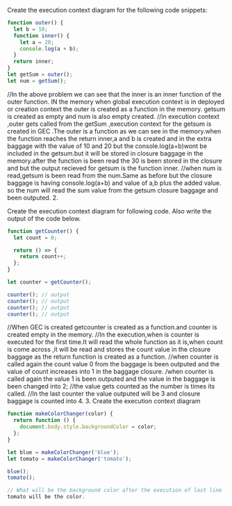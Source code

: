 Create the execution context diagram for the following code snippets:

```js
function outer() {
  let b = 10;
  function inner() {
    let a = 20;
    console.log(a + b);
  }
  return inner;
}
let getSum = outer();
let num = getSum();
```
//In the above problem we can see that the inner is an inner function of the outer function.
IN the memory when global execution context is in deployed or creation context the outer is created as a function in the memory.
getsum is created as empty and num is also empty created.
//in execution context ,outer gets called from the getSum ,execution context for the getsum is created in GEC .The outer is a function as we can see in the memory.when the function reaches the return inner,a and b is created and in the extra baggage with the value of 10 and 20 but the console.log(a+b)wont be included in the getsum.but it will be stored in closure baggage in the memory.after the function is been read the 30 is been stored in the closure and but the output recieved for getsum is the function inner.
//when num is read,getsum is been read from the num.Same as before but the closure baggage is having console.log(a+b) and value of a,b plus the added value.
so the num will read the sum value from the getsum closure baggage and been outputed.
2.

Create the execution context diagram for following code. Also write the output of the code below.

```js
function getCounter() {
  let count = 0;

  return () => {
    return count++;
  };
}

let counter = getCounter();

counter(); // output
counter(); // output
counter(); // output
counter(); // output
```
//When GEC is created getcounter is created as a function.and counter is created empty in the memory.
//In the execution,when is counter is executed for the first time.It will read the whole function as it is,when count is come across ,it will be read  and stores the count value in the closure baggage as the return function is created as a function.
//when counter is called again the count value 0 from the baggage is been outputed and the value of count increases into 1 in the baggage closure.
/when counter is called again the value 1 is been outputed and the value in the baggage is been changed into 2;
//the value gets counted as the number is times its called.
//In the last counter the value outputed will be 3 and closure baggage is counted into 4.
3. Create the execution context diagram

```js
function makeColorChanger(color) {
  return function () {
    document.body.style.backgroundColor = color;
  };
}

let blue = makeColorChanger('blue');
let tomato = makeColorChanger('tomato');

blue();
tomato();

// What will be the background color after the execution of last line
tomato will be the color.
```

